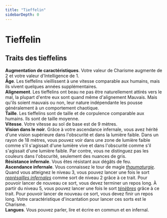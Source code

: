 ```yaml
---
title: "Tieffelin"
sidebarDepth: 0
---
```

# Tieffelin
## Traits des tieffelins

**Augmentation de caractéristiques**. Votre valeur de Charisme augmente de 2 et votre valeur d'Intelligence de 1.  
**Âge**. Les tieffelins vieillissent à une vitesse comparable aux humains, mais ils vivent quelques années supplémentaires.  
**Alignement**. Les tieffelins ont beau ne pas être naturellement attirés vers le mal, la plupart d'entre eux sont quand même d'alignement Mauvais. Mais qu'ils soient mauvais ou non, leur nature indépendante les pousse généralement à un comportement chaotique.  
**Taille**. Les tieffelins sont de taille et de corpulence comparable aux humains. Ils sont de taille moyenne.  
**Vitesse**. Votre vitesse au sol de base est de 9 mètres.  
**Vision dans le noir**. Grâce à votre ascendance infernale, vous avez hérité d'une vision supérieure dans l'obscurité et dans la lumière faible. Dans un rayon de 18 mètres, vous pouvez voir dans une zone de lumière faible comme s'il s'agissait d'une lumière vive et dans l'obscurité comme s'il s'agissait d'une lumière faible. Par contre, vous ne distinguez pas les couleurs dans l'obscurité, seulement des nuances de gris.  
**Résistance infernale**. Vous êtes résistant aux dégâts de feu.  
**Ascendance infernale**. Vous connaissez le tour de magie [_thaumaturgie_](/grimoire/thaumaturgie/). Quand vous atteignez le niveau 3, vous pouvez lancer une fois le sort [_représailles infernales_](/grimoire/represailles-infernales/) comme sort de niveau 2 grâce à ce trait. Pour pouvoir lancer de nouveau ce sort, vous devez terminer un repos long. À partir du niveau 5, vous pouvez lancer une fois le sort [_ténèbres_](/grimoire/tenebres/) grâce à ce trait. Pour pouvoir lancer de nouveau ce sort, vous devez finir un repos long. Votre caractéristique d'incantation pour lancer ces sorts est le Charisme.  
**Langues**. Vous pouvez parler, lire et écrire en commun et en infernal.
